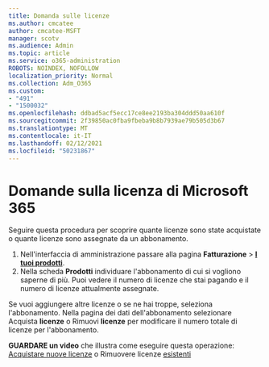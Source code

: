 ```yaml
---
title: Domanda sulle licenze
ms.author: cmcatee
author: cmcatee-MSFT
manager: scotv
ms.audience: Admin
ms.topic: article
ms.service: o365-administration
ROBOTS: NOINDEX, NOFOLLOW
localization_priority: Normal
ms.collection: Adm_O365
ms.custom:
- "491"
- "1500032"
ms.openlocfilehash: ddbad5acf5ecc17ce8ee2193ba304ddd50aa610f
ms.sourcegitcommit: 2f39850ac0fba9fbeba9b8b7939ae79b505d3b67
ms.translationtype: MT
ms.contentlocale: it-IT
ms.lasthandoff: 02/12/2021
ms.locfileid: "50231867"
---
```

# <a name="questions-about-your-microsoft-365-license"></a>Domande sulla licenza di Microsoft 365

Seguire questa procedura per scoprire quante licenze sono state acquistate o quante licenze sono assegnate da un abbonamento.
  
1. Nell'interfaccia di amministrazione passare alla pagina **Fatturazione** \> **[I tuoi prodotti](https://go.microsoft.com/fwlink/p/?linkid=842054)**.
2. Nella scheda **Prodotti** individuare l'abbonamento di cui si vogliono saperne di più. Puoi vedere il numero di licenze che stai pagando e il numero di licenze attualmente assegnate.

Se vuoi aggiungere altre licenze o se ne hai troppe, seleziona l'abbonamento. Nella pagina dei dati dell'abbonamento selezionare Acquista **licenze** o Rimuovi **licenze** per modificare il numero totale di licenze per l'abbonamento.

**GUARDARE un video** che illustra come eseguire questa operazione: [Acquistare nuove licenze](https://go.microsoft.com/fwlink/p/?linkid=2154857) o Rimuovere licenze [esistenti](https://go.microsoft.com/fwlink/p/?linkid=2154938)